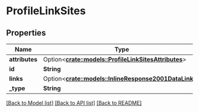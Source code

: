 # ProfileLinkSites

## Properties

Name | Type | Description | Notes
------------ | ------------- | ------------- | -------------
**attributes** | Option<[**crate::models::ProfileLinkSitesAttributes**](profileLinkSitesAttributes.md)> |  | [optional]
**id** | **String** |  | 
**links** | Option<[**crate::models::InlineResponse2001DataLinks**](inline_response_200_1_data_links.md)> |  | [optional]
**_type** | **String** |  | 

[[Back to Model list]](../README.md#documentation-for-models) [[Back to API list]](../README.md#documentation-for-api-endpoints) [[Back to README]](../README.md)


